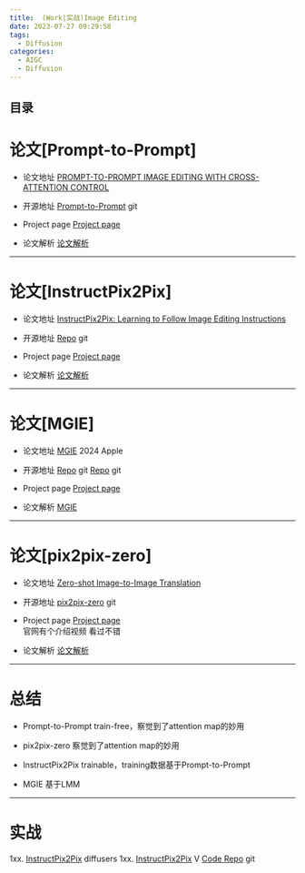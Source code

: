 ```yaml
---
title:  (Work|实战)Image Editing
date: 2023-07-27 09:29:58
tags:
  - Diffusion
categories: 
  - AIGC
  - Diffusion 
---
```


<p></p>
<!-- more -->

## 目录
<!-- toc -->


# 论文[Prompt-to-Prompt] 
+ 论文地址
  [PROMPT-TO-PROMPT IMAGE EDITING
  WITH CROSS-ATTENTION CONTROL](https://prompt-to-prompt.github.io/ptp_files/Prompt-to-Prompt_preprint.pdf)

+ 开源地址
  [Prompt-to-Prompt](https://github.com/google/prompt-to-prompt/) git

+ Project page
  [Project page](https://prompt-to-prompt.github.io/) 

+ 论文解析
  [论文解析](https://candied-skunk-1ca.notion.site/Prompt-to-Prompt-3ae01e342c6b4b41adc58c6ec5233020)

---

# 论文[InstructPix2Pix]
+ 论文地址
 [InstructPix2Pix: Learning to Follow Image Editing Instructions](https://arxiv.org/pdf/2211.09800) 

+ 开源地址
[Repo](https://github.com/timothybrooks/instruct-pix2pix) git

+ Project page
[Project page](https://www.timothybrooks.com/instruct-pix2pix) 

+ 论文解析
  [论文解析](https://candied-skunk-1ca.notion.site/InstructPix2Pix-aedf2e9b6acd48fab6928f717065288c?pvs=4)


---

# 论文[MGIE] 
+ 论文地址
  [MGIE](https://openreview.net/pdf?id=S1RKWSyZ2Y) 2024  Apple

+ 开源地址
  [Repo](https://github.com/apple/ml-mgie) git
  [Repo](https://github.com/tsujuifu/pytorch_mgie) git  

+ Project page
  [Project page](https://mllm-ie.github.io/) 

+ 论文解析
  [MGIE](https://candied-skunk-1ca.notion.site/MGIE-d6bfedcc92ae42a48a64ac199ce2aa14?pvs=4)


---
# 论文[pix2pix-zero]
+ 论文地址
  [Zero-shot Image-to-Image Translation](https://arxiv.org/pdf/2302.03027) 

+ 开源地址
  [pix2pix-zero](https://github.com/pix2pixzero/pix2pix-zero) git

+ Project page
  [Project page](https://pix2pixzero.github.io/)  
  官网有个介绍视频 看过不错

+ 论文解析
  [论文解析](https://candied-skunk-1ca.notion.site/pix2pix-zero-f79b1c40cde44f40aeeb8eb34482aa28?pvs=4)


---
# 总结
+ Prompt-to-Prompt
  train-free，察觉到了attention map的妙用
  
+ pix2pix-zero
  察觉到了attention map的妙用  
  
+ InstructPix2Pix
  trainable，training数据基于Prompt-to-Prompt 
  
+ MGIE
  基于LMM  

---
# 实战
1xx. [InstructPix2Pix](https://candied-skunk-1ca.notion.site/editing-5d04c1bbd0d34be4b3fb0087cb670efd?pvs=4)  diffusers
1xx. [InstructPix2Pix](https://www.bilibili.com/video/BV1Go4y1M7cK?p=3) V
[Code Repo](https://github.com/www6v/Diffusion_Training_Examples) git

